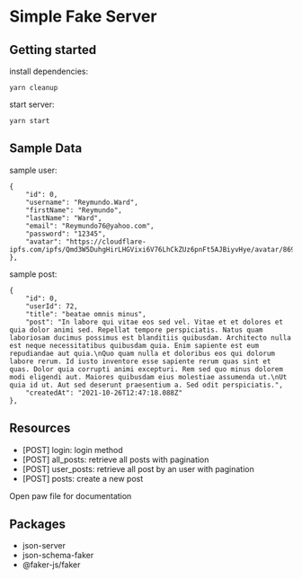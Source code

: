 # Simple Fake Server

## Getting started

install dependencies:

```
yarn cleanup
```

start server:

```
yarn start
```

## Sample Data

sample user:

```
{
    "id": 0,
    "username": "Reymundo.Ward",
    "firstName": "Reymundo",
    "lastName": "Ward",
    "email": "Reymundo76@yahoo.com",
    "password": "12345",
    "avatar": "https://cloudflare-ipfs.com/ipfs/Qmd3W5DuhgHirLHGVixi6V76LhCkZUz6pnFt5AJBiyvHye/avatar/869.jpg"
},
```

sample post:

```
{
    "id": 0,
    "userId": 72,
    "title": "beatae omnis minus",
    "post": "In labore qui vitae eos sed vel. Vitae et et dolores et quia dolor animi sed. Repellat tempore perspiciatis. Natus quam laboriosam ducimus possimus est blanditiis quibusdam. Architecto nulla est neque necessitatibus quibusdam quia. Enim sapiente est eum repudiandae aut quia.\nQuo quam nulla et doloribus eos qui dolorum labore rerum. Id iusto inventore esse sapiente rerum quas sint et quas. Dolor quia corrupti animi excepturi. Rem sed quo minus dolorem modi eligendi aut. Maiores quibusdam eius molestiae assumenda ut.\nUt quia id ut. Aut sed deserunt praesentium a. Sed odit perspiciatis.",
    "createdAt": "2021-10-26T12:47:18.088Z"
},
```

## Resources

- [POST] login: login method
- [POST] all_posts: retrieve all posts with pagination
- [POST] user_posts: retrieve all post by an user with pagination
- [POST] posts: create a new post

Open paw file for documentation

## Packages

- json-server
- json-schema-faker
- @faker-js/faker
